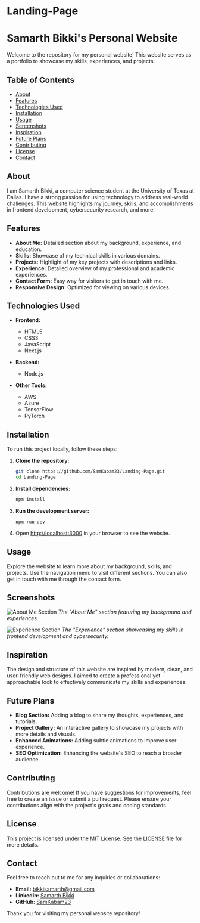 # Landing-Page

# Samarth Bikki's Personal Website

Welcome to the repository for my personal website! This website serves as a portfolio to showcase my skills, experiences, and projects.

## Table of Contents

- [About](#about)
- [Features](#features)
- [Technologies Used](#technologies-used)
- [Installation](#installation)
- [Usage](#usage)
- [Screenshots](#screenshots)
- [Inspiration](#inspiration)
- [Future Plans](#future-plans)
- [Contributing](#contributing)
- [License](#license)
- [Contact](#contact)

## About

I am Samarth Bikki, a computer science student at the University of Texas at Dallas. I have a strong passion for using technology to address real-world challenges. This website highlights my journey, skills, and accomplishments in frontend development, cybersecurity research, and more.

## Features

- **About Me:** Detailed section about my background, experience, and education.
- **Skills:** Showcase of my technical skills in various domains.
- **Projects:** Highlight of my key projects with descriptions and links.
- **Experience:** Detailed overview of my professional and academic experiences.
- **Contact Form:** Easy way for visitors to get in touch with me.
- **Responsive Design:** Optimized for viewing on various devices.

## Technologies Used

- **Frontend:**
  - HTML5
  - CSS3
  - JavaScript
  - Next.js

- **Backend:**
  - Node.js

- **Other Tools:**
  - AWS
  - Azure
  - TensorFlow
  - PyTorch

## Installation

To run this project locally, follow these steps:

1. **Clone the repository:**
   ```bash
   git clone https://github.com/SamKabam23/Landing-Page.git
   cd Landing-Page
   ```

2. **Install dependencies:**
   ```bash
   npm install
   ```

3. **Run the development server:**
   ```bash
   npm run dev
   ```

4. Open [http://localhost:3000](http://localhost:3000) in your browser to see the website.

## Usage

Explore the website to learn more about my background, skills, and projects. Use the navigation menu to visit different sections. You can also get in touch with me through the contact form.

## Screenshots

![About Me Section](./screenshots/about_me.png)
*The "About Me" section featuring my background and experiences.*

![Experience Section](./screenshots/experience.png)
*The "Experience" section showcasing my skills in frontend development and cybersecurity.*

## Inspiration

The design and structure of this website are inspired by modern, clean, and user-friendly web designs. I aimed to create a professional yet approachable look to effectively communicate my skills and experiences.

## Future Plans

- **Blog Section:** Adding a blog to share my thoughts, experiences, and tutorials.
- **Project Gallery:** An interactive gallery to showcase my projects with more details and visuals.
- **Enhanced Animations:** Adding subtle animations to improve user experience.
- **SEO Optimization:** Enhancing the website's SEO to reach a broader audience.

## Contributing

Contributions are welcome! If you have suggestions for improvements, feel free to create an issue or submit a pull request. Please ensure your contributions align with the project's goals and coding standards.

## License

This project is licensed under the MIT License. See the [LICENSE](LICENSE) file for more details.

## Contact

Feel free to reach out to me for any inquiries or collaborations:
- **Email:** bikkisamarth@gmail.com
- **LinkedIn:** [Samarth Bikki](https://www.linkedin.com/in/samarth-bikki/)
- **GitHub:** [SamKabam23](https://github.com/SamKabam23)

Thank you for visiting my personal website repository!
